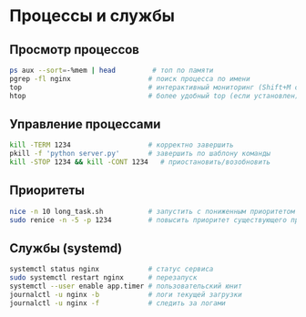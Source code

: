 # Процессы и службы

## Просмотр процессов

```bash
ps aux --sort=-%mem | head         # топ по памяти
pgrep -fl nginx                   # поиск процесса по имени
top                               # интерактивный мониторинг (Shift+M сортировка по памяти)
htop                              # более удобный top (если установлен)
```

## Управление процессами

```bash
kill -TERM 1234                   # корректно завершить
pkill -f 'python server.py'       # завершить по шаблону команды
kill -STOP 1234 && kill -CONT 1234   # приостановить/возобновить
```

## Приоритеты

```bash
nice -n 10 long_task.sh           # запустить с пониженным приоритетом
sudo renice -n -5 -p 1234         # повысить приоритет существующего процесса
```

## Службы (systemd)

```bash
systemctl status nginx            # статус сервиса
sudo systemctl restart nginx      # перезапуск
systemctl --user enable app.timer # пользовательский юнит
journalctl -u nginx -b            # логи текущей загрузки
journalctl -u nginx -f            # следить за логами
```
